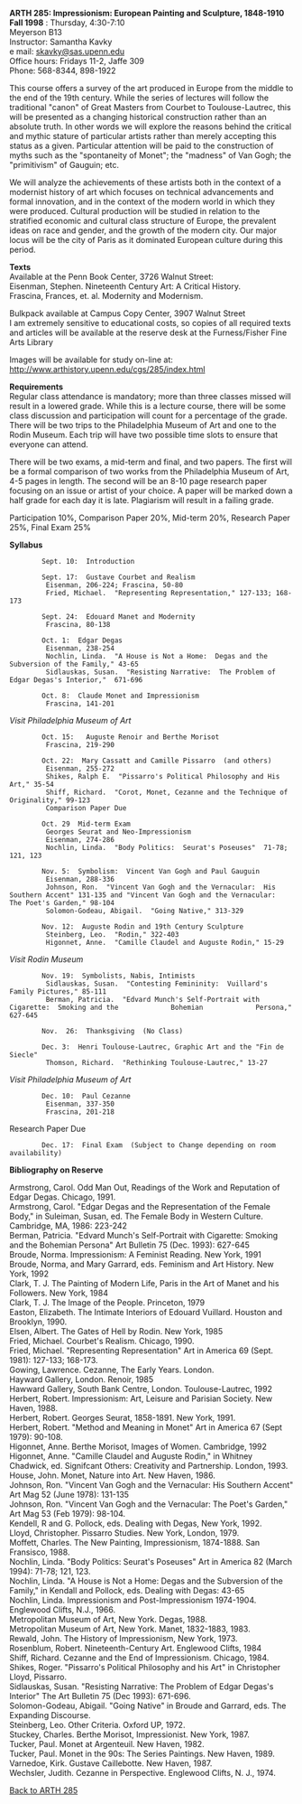**ARTH 285:   Impressionism:  European Painting and Sculpture, 1848-1910**  
**Fall 1998** :  Thursday, 4:30-7:10  
Meyerson B13  
Instructor:  Samantha Kavky  
e mail:  skavky@sas.upenn.edu  
Office hours: Fridays 11-2, Jaffe 309  
Phone:  568-8344, 898-1922

This course offers a survey of the art produced in Europe from the middle to
the end of the 19th century.   While the series of lectures will follow the
traditional "canon" of Great Masters from Courbet to Toulouse-Lautrec, this
will be presented as a changing historical construction rather than an
absolute truth.  In other words we will explore the reasons behind the
critical and mythic stature of particular artists rather than merely accepting
this status as a given.   Particular attention will be paid to the
construction of myths such as the "spontaneity of Monet"; the "madness" of Van
Gogh; the "primitivism" of Gauguin; etc.  
    
We will analyze the achievements of these artists both in the context of a
modernist history of art which focuses on technical advancements and formal
innovation, and in the context of the modern world in which they were
produced.  Cultural production will be studied in relation to the stratified
economic and cultural class structure of Europe, the prevalent ideas on race
and gender, and the growth of the modern city.  Our major locus will be the
city of Paris as it dominated European culture during this period.

**Texts**  
Available at the Penn Book Center, 3726 Walnut Street:  
Eisenman, Stephen.  Nineteenth Century Art:  A Critical History.  
Frascina,  Frances, et. al.  Modernity and Modernism.

Bulkpack available at Campus Copy Center, 3907 Walnut Street  
I am extremely sensitive to educational costs, so copies of all required texts
and articles will be available at the reserve desk at the Furness/Fisher Fine
Arts Library

Images will be available for study on-line at:
http://www.arthistory.upenn.edu/cgs/285/index.html

**Requirements**  
Regular class attendance is mandatory; more than three classes missed will
result in a lowered grade.  While this is a lecture course, there will be some
class discussion and participation will count for a percentage of the grade.
There will be two trips to the Philadelphia Museum of Art and one to the Rodin
Museum.  Each trip will have two possible time slots to ensure that everyone
can attend.

There will be two exams, a mid-term and final, and two papers.  The first will
be a formal comparison of two works from the Philadelphia Museum of Art, 4-5
pages in length.  The second will be an 8-10 page research paper focusing on
an issue or artist of your choice.  A paper will be marked down a half grade
for each day it is late.  Plagiarism will result in a failing grade.

Participation 10%, Comparison Paper 20%, Mid-term 20%, Research Paper 25%,
Final Exam 25%

**Syllabus**

            Sept. 10:  Introduction 

            Sept. 17:  Gustave Courbet and Realism   
             Eisenman, 206-224; Frascina, 50-80   
             Fried, Michael.  "Representing Representation," 127-133; 168-173 

            Sept. 24:  Edouard Manet and Modernity   
             Frascina, 80-138 

            Oct. 1:  Edgar Degas   
             Eisenman, 238-254   
             Nochlin, Linda.  "A House is Not a Home:  Degas and the Subversion of the Family," 43-65   
             Sidlauskas, Susan.  "Resisting Narrative:  The Problem of Edgar Degas's Interior,"  671-696 

            Oct. 8:  Claude Monet and Impressionism   
             Frascina, 141-201 

_Visit Philadelphia Museum of Art_

            Oct. 15:   Auguste Renoir and Berthe Morisot   
             Frascina, 219-290 

            Oct. 22:  Mary Cassatt and Camille Pissarro  (and others)   
             Eisenman, 255-272   
             Shikes, Ralph E.  "Pissarro's Political Philosophy and His Art," 35-54   
             Shiff, Richard.  "Corot, Monet, Cezanne and the Technique of Originality," 99-123   
             Comparison Paper Due

            Oct. 29  Mid-term Exam   
             Georges Seurat and Neo-Impressionism   
             Eisenman, 274-286   
             Nochlin, Linda.  "Body Politics:  Seurat's Poseuses"  71-78; 121, 123   
    
            Nov. 5:  Symbolism:  Vincent Van Gogh and Paul Gauguin   
             Eisenman, 288-336   
             Johnson, Ron.  "Vincent Van Gogh and the Vernacular:  His Southern Accent" 131-135 and "Vincent Van Gogh and the Vernacular:  The Poet's Garden," 98-104   
             Solomon-Godeau, Abigail.  "Going Native," 313-329 

            Nov. 12:  Auguste Rodin and 19th Century Sculpture   
             Steinberg, Leo.  "Rodin," 322-403   
             Higonnet, Anne.  "Camille Claudel and Auguste Rodin," 15-29 

_Visit Rodin Museum_

            Nov. 19:  Symbolists, Nabis, Intimists   
             Sidlauskas, Susan.  "Contesting Femininity:  Vuillard's Family Pictures," 85-111   
             Berman, Patricia.  "Edvard Munch's Self-Portrait with Cigarette:  Smoking and the             Bohemian             Persona," 627-645 

            Nov.  26:  Thanksgiving  (No Class) 

            Dec. 3:  Henri Toulouse-Lautrec, Graphic Art and the "Fin de Siecle"   
             Thomson, Richard.  "Rethinking Toulouse-Lautrec," 13-27 

_Visit Philadelphia Museum of Art_

            Dec. 10:  Paul Cezanne   
             Eisenman, 337-350   
             Frascina, 201-218   
 Research Paper Due

            Dec. 17:  Final Exam  (Subject to Change depending on room availability)   
    
    
    
**Bibliography on Reserve**

Armstrong, Carol.  Odd Man Out, Readings of the Work and Reputation of Edgar
Degas.  Chicago, 1991.  
Armstrong, Carol.  "Edgar Degas and the Representation of the Female Body," in
Suleiman, Susan, ed.  The Female Body in Western Culture.  Cambridge, MA,
1986:  223-242  
Berman, Patricia.  "Edvard Munch's Self-Portrait with Cigarette:  Smoking and
the Bohemian Persona"  Art Bulletin 75 (Dec. 1993):  627-645  
Broude, Norma.  Impressionism:  A Feminist Reading.  New York, 1991  
Broude, Norma, and Mary Garrard, eds.  Feminism and Art History.  New York,
1992  
Clark, T. J.  The Painting of Modern Life, Paris in the Art of Manet and his
Followers.  New York, 1984  
Clark, T. J.  The Image of the People.  Princeton, 1979  
Easton, Elizabeth.  The Intimate Interiors of Edouard Vuillard.  Houston and
Brooklyn, 1990.  
Elsen, Albert.  The Gates of Hell by Rodin.  New York, 1985  
Fried, Michael.  Courbet's Realism.  Chicago, 1990.  
Fried, Michael.  "Representing Representation"  Art in America 69 (Sept.
1981):  127-133; 168-173.  
Gowing, Lawrence.  Cezanne, The Early Years.  London.  
Hayward Gallery, London.  Renoir, 1985  
Hawward Gallery, South Bank Centre, London.  Toulouse-Lautrec, 1992  
Herbert, Robert.  Impressionism:  Art, Leisure and Parisian Society.  New
Haven, 1988.  
Herbert, Robert.  Georges Seurat, 1858-1891. New York, 1991.  
Herbert, Robert.  "Method and Meaning in Monet"  Art in America 67 (Sept
1979):  90-108.  
Higonnet, Anne.  Berthe Morisot, Images of Women.  Cambridge, 1992  
Higonnet, Anne.  "Camille Claudel and Auguste Rodin," in Whitney Chadwick, ed.
Signifcant Others:  Creativity and Partnership.  London, 1993.  
House, John.  Monet, Nature into Art.  New Haven, 1986.  
Johnson, Ron.  "Vincent Van Gogh and the Vernacular:  His Southern Accent" Art
Mag 52 (June 1978): 131-135  
Johnson, Ron.  "Vincent Van Gogh and the Vernacular:  The Poet's Garden," Art
Mag 53 (Feb 1979):  98-104.  
Kendell, R and G. Pollock, eds.  Dealing with Degas, New York, 1992\.  
Lloyd, Christopher.  Pissarro Studies.  New York, London, 1979\.  
Moffett, Charles.  The New Painting, Impressionism, 1874-1888.  San Fransisco,
1988.  
Nochlin, Linda.  "Body Politics:  Seurat's Poseuses"  Art in America 82 (March
1994):  71-78; 121, 123.  
Nochlin, Linda.  "A House is Not a Home:  Degas and the Subversion of the
Family," in Kendall and Pollock, eds.  Dealing with Degas: 43-65  
Nochlin, Linda.  Impressionism and Post-Impressionism 1974-1904.  Englewood
Clifts, N.J., 1966.  
Metropolitan Museum of Art, New York.  Degas, 1988.  
Metropolitan Museum of Art, New York.  Manet, 1832-1883, 1983.  
Rewald, John.  The History of Impressionism, New York, 1973.  
Rosenblum, Robert.  Nineteenth-Century Art.  Englewood Clifts, 1984  
Shiff, Richard.  Cezanne and the End of Impressionism.  Chicago, 1984.  
Shikes, Roger.  "Pissarro's Political Philosophy and his Art"  in Christopher
Lloyd, Pissarro.  
Sidlauskas, Susan.  "Resisting Narrative:  The Problem of Edgar Degas's
Interior" The Art Bulletin 75 (Dec 1993):  671-696.  
Solomon-Godeau, Abigail.  "Going Native" in Broude and Garrard, eds.  The
Expanding Discourse.  
Steinberg, Leo.  Other Criteria.  Oxford UP, 1972.  
Stuckey, Charles.  Berthe Morisot, Impressionist.  New York, 1987\.  
Tucker, Paul.  Monet at Argenteuil.  New Haven, 1982.  
Tucker, Paul.  Monet in the 90s:  The Series Paintings.  New Haven, 1989.  
Varnedoe, Kirk.  Gustave Caillebotte.  New Haven, 1987.  
Wechsler, Judith.  Cezanne in Perspective.  Englewood Clifts, N. J., 1974.  
    
    
    
  [Back to ARTH 285](http://www.arthistory.upenn.edu/cgs/285/syllabus.html)

